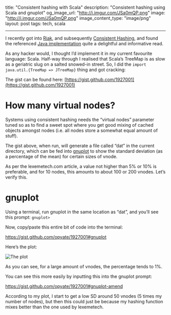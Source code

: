 title: "Consistent hashing with Scala"
description: "Consistent hashing using Scala and gnuplot"
og_image_url: "http://i.imgur.com/JSa0mQP.png"
image: "http://i.imgur.com/JSa0mQP.png"
image_content_type: "image/png"
layout: post
tags: tech, scala

---

I recently got into [Riak](http://basho.com/products/riak-overview/), and subsequently [Consistent Hashing](http://en.wikipedia.org/wiki/Consistent_hashing), and found the referenced [Java implementation](http://www.lexemetech.com/2007/11/consistent-hashing.html) quite a delightful and informative read.

As any hacker would, I thought I’d implement it in my current favourite language: Scala. Half-way through I realised that Scala’s TreeMap is as slow as a geriatric slug on a salted snowed-in street. So, I did the `import java.util.{TreeMap => JTreeMap}` thing and got cracking:


The gist can be found here: [https://gist.github.com/1927001](https://gist.github.com/1927001)

# How many virtual nodes?

Systems using consistent hashing needs the “virtual nodes” parameter tuned so as to find a sweet spot where you get good mixing of cached objects amongst nodes (i.e. all nodes store a somewhat equal amount of stuff).

The gist above, when run, will generate a file called “dat” in the current directory, which can be fed into [gnuplot](http://www.gnuplot.info/) to show the standard deviation (as a percentage of the mean) for certain sizes of vnode.

As per the lexemetech.com article, a value not higher than 5% or 10% is preferable, and for 10 nodes, this amounts to about 100 or 200 vnodes. Let’s verify this.

# gnuplot

Using a terminal, run gnuplot in the same location as “dat”, and you’ll see this prompt: `gnuplot>`

Now, copy/paste this entire bit of code into the terminal:

<a href="https://gist.github.com/opyate/1927001#gnuplot">https://gist.github.com/opyate/1927001#gnuplot</a>

Here’s the plot:

<img src="http://funkshional.files.wordpress.com/2012/02/plot1.png" alt="The plot">

As you can see, for a large amount of vnodes, the percentage tends to 1%.

You can see this more easily by inputting this into the gnuplot prompt:

<a href="https://gist.github.com/opyate/1927001#gnuplot-amend">https://gist.github.com/opyate/1927001#gnuplot-amend</a>

According to my plot, I start to get a low SD around 50 vnodes (5 times my number of nodes), but then this could just be because my hashing function mixes better than the one used by lexemetech.
